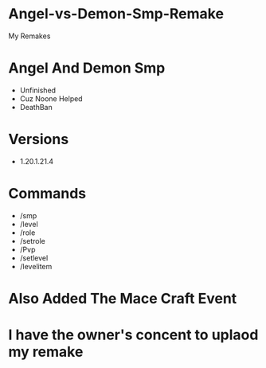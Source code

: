 # Angel-vs-Demon-Smp-Remake
My Remakes


# Angel And Demon Smp 
* Unfinished
* Cuz Noone Helped
* DeathBan
# Versions
* 1.20.1.21.4
# Commands
* /smp
* /level
* /role
* /setrole
* /Pvp
* /setlevel
* /levelitem
# Also Added The Mace Craft Event


# I have the owner's concent to uplaod my remake
